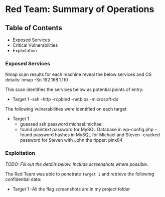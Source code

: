 # Red Team: Summary of Operations

## Table of Contents
- Exposed Services
- Critical Vulnerabilities
- Exploitation

### Exposed Services


Nmap scan results for each machine reveal the below services and OS details:
nmap -Sn 192.168.1.110


This scan identifies the services below as potential points of entry:
- Target 1
  -ssh
  -http
  -rcpbind
  -netbios
  -microsoft-ds



The following vulnerabilities were identified on each target:
- Target 1
  - guessed ssh password michael:michael
  - found plaintext password for MySQL Database in wp-config.php
  -found password hashes in MySQL for Michael and Steven
     -cracked password for Steven with John the ripper: pink84


### Exploitation
_TODO: Fill out the details below. Include screenshots where possible._

The Red Team was able to penetrate `Target 1` and retrieve the following confidential data:
- Target 1
  -All the flag screenshots are in my project folder